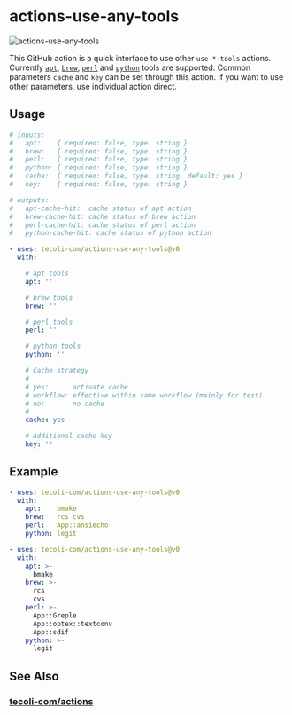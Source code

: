# actions-use-any-tools

![actions-use-any-tools](https://github.com/tecoli-com/actions-use-any-tools/actions/workflows/test.yml/badge.svg)

This GitHub action is a quick interface to use other `use-*-tools`
actions.  Currently
[`apt`](https://github.com/tecoli-com/actions-use-apt-tools),
[`brew`](https://github.com/tecoli-com/actions-use-brew-tools),
[`perl`](https://github.com/tecoli-com/actions-use-perl-tools)
and
[`python`](https://github.com/tecoli-com/actions-use-python-tools)
tools are supported.  Common parameters `cache` and `key` can be
set through this action.  If you want to use other parameters, use
individual action direct.

## Usage

```yaml
# inputs:
#   apt:    { required: false, type: string }
#   brew:   { required: false, type: string }
#   perl:   { required: false, type: string }
#   python: { required: false, type: string }
#   cache:  { required: false, type: string, default: yes }
#   key:    { required: false, type: string }

# outputs:
#   apt-cache-hit:  cache status of apt action
#   brew-cache-hit: cache status of brew action
#   perl-cache-hit: cache status of perl action
#   python-cache-hit: cache status of python action

- uses: tecoli-com/actions-use-any-tools@v0
  with:

    # apt tools
    apt: ''

    # brew tools
    brew: ''

    # perl tools
    perl: ''

    # python tools
    python: ''

    # Cache strategy
    #
    # yes:      activate cache
    # workflow: effective within same workflow (mainly for test)
    # no:       no cache
    #
    cache: yes

    # Additional cache key
    key: ''

```

## Example

```yaml
- uses: tecoli-com/actions-use-any-tools@v0
  with:
    apt:    bmake
    brew:   rcs cvs
    perl:   App::ansiecho
    python: legit
```

```yaml
- uses: tecoli-com/actions-use-any-tools@v0
  with:
    apt: >-
      bmake
    brew: >-
      rcs
      cvs
    perl: >-
      App::Greple
      App::optex::textconv
      App::sdif
    python: >-
      legit
```

## See Also

### [tecoli-com/actions](https://github.com/tecoli-com/actions)
